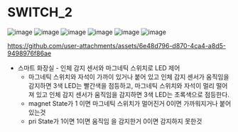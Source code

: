 # SWITCH_2

![image](https://github.com/user-attachments/assets/ca1a3991-2da8-4ccc-aa25-6215bdce1b37)
![image](https://github.com/user-attachments/assets/a3812a8d-3c8b-4108-bfa3-c256585269db)
![image](https://github.com/user-attachments/assets/4a6431df-9357-4584-b1f7-12fa4c916cd3)
![image](https://github.com/user-attachments/assets/c2c8529c-6199-4303-b298-fd986a59f426)
![image](https://github.com/user-attachments/assets/453bc0b5-55fa-43fa-9cb9-0737ec189d79)
![image](https://github.com/user-attachments/assets/78ec6527-e942-4be6-aaa1-f204f6785be5)

https://github.com/user-attachments/assets/6e48d796-d870-4ca4-a8d5-9498976f86ae


- 스마트 화장실 - 인체 감지 센서와 마그네틱 스위치로 LED 제어
  - 마그네틱 스위치와 자석이 가까이 있거나 붙어 있고 인체 감지 센서가 움직임을 감지하면 3색 LED는 빨간색을 점등하고, 마그네틱 스위치와 자석이 멀리 떨어져 있고 인체 감지 센서가 움직임을 감지하면 3색 LED는 초록색으로 점등한다.
  - magnet State가 1 이면 마그네틱 스위치가 멀어진거 0이면 가까워지거나 붙어있는것
  - pri State가 1이면 1이면 움직임 을 감지한거 0이면 감지하지 못한것
